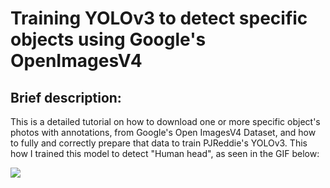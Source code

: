 # Training YOLOv3 to detect specific objects using Google's OpenImagesV4

## Brief description:
This is a detailed tutorial on how to download one or more specific object's photos with annotations, from Google's Open ImagesV4 Dataset, and how to fully and correctly prepare that data to train PJReddie's YOLOv3.  This how I trained this model to detect "Human head", as seen in the GIF below:

![](https://i.imgur.com/dYgpwoc.gifv)
